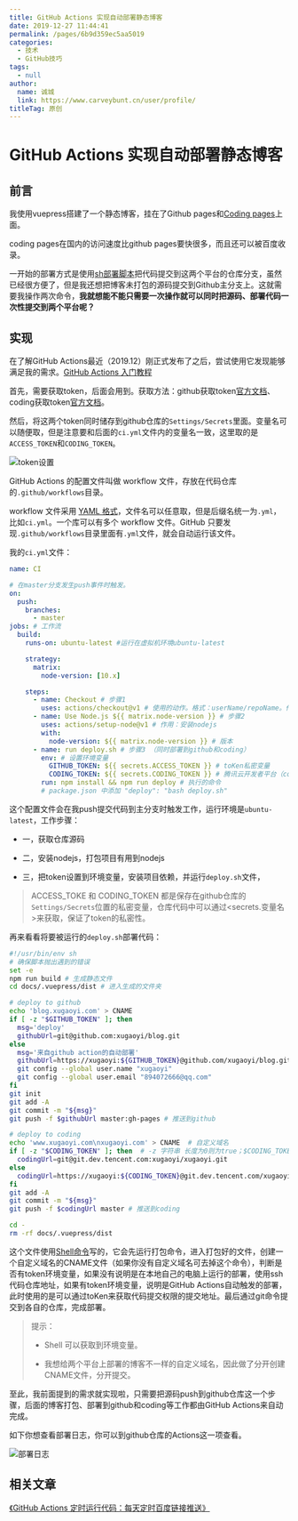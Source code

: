 ```yaml
---
title: GitHub Actions 实现自动部署静态博客
date: 2019-12-27 11:44:41
permalink: /pages/6b9d359ec5aa5019
categories: 
  - 技术
  - GitHub技巧
tags: 
  - null
author: 
  name: 诚城
  link: https://www.carveybunt.cn/user/profile/
titleTag: 原创
---
```

#  GitHub Actions 实现自动部署静态博客

## 前言

我使用vuepress搭建了一个静态博客，挂在了Github pages和[Coding pages](https://dev.tencent.com/)上面。

coding pages在国内的访问速度比github pages要快很多，而且还可以被百度收录。

<!-- more -->

一开始的部署方式是使用[sh部署脚本](https://github.com/carveybunt/vuepress-theme-vdoing/blob/master/deploy.sh)把代码提交到这两个平台的仓库分支，虽然已经很方便了，但是我还想把博客未打包的源码提交到Github主分支上。这就需要我操作两次命令，**我就想能不能只需要一次操作就可以同时把源码、部署代码一次性提交到两个平台呢？**



## 实现

在了解GitHub Actions最近（2019.12）刚正式发布了之后，尝试使用它发现能够满足我的需求。[GitHub Actions 入门教程](http://www.ruanyifeng.com/blog/2019/09/getting-started-with-github-actions.html?20191227113947#comment-last)



首先，需要获取token，后面会用到。获取方法：github获取token[官方文档](https://help.github.com/en/articles/creating-a-personal-access-token-for-the-command-line)、coding获取token[官方文档](https://dev.tencent.com/help/doc/account/access-token)。

然后，将这两个token同时储存到github仓库的`Settings/Secrets`里面。变量名可以随便取，但是注意要和后面的`ci.yml`文件内的变量名一致，这里取的是`ACCESS_TOKEN`和`CODING_TOKEN`。

![token设置](https://cdn.jsdelivr.net/gh/xugaoyi/image_store/blog/20200103124812.jpg 'token设置')

GitHub Actions 的配置文件叫做 workflow 文件，存放在代码仓库的`.github/workflows`目录。

workflow 文件采用 [YAML 格式](https://xugaoyi.com/pages/4e8444e2d534d14f/)，文件名可以任意取，但是后缀名统一为`.yml`，比如`ci.yml`。一个库可以有多个 workflow 文件。GitHub 只要发现`.github/workflows`目录里面有`.yml`文件，就会自动运行该文件。    

我的`ci.yml`文件：    

```yaml
name: CI

# 在master分支发生push事件时触发。
on: 
  push:
    branches:
      - master
jobs: # 工作流
  build:
    runs-on: ubuntu-latest #运行在虚拟机环境ubuntu-latest

    strategy:
      matrix:
        node-version: [10.x]

    steps: 
      - name: Checkout # 步骤1
        uses: actions/checkout@v1 # 使用的动作。格式：userName/repoName。作用：检出仓库，获取源码。 官方actions库：https://github.com/actions
      - name: Use Node.js ${{ matrix.node-version }} # 步骤2
        uses: actions/setup-node@v1 # 作用：安装nodejs
        with:
          node-version: ${{ matrix.node-version }} # 版本
      - name: run deploy.sh # 步骤3 （同时部署到github和coding）
        env: # 设置环境变量
          GITHUB_TOKEN: ${{ secrets.ACCESS_TOKEN }} # toKen私密变量
          CODING_TOKEN: ${{ secrets.CODING_TOKEN }} # 腾讯云开发者平台（coding）私密token
        run: npm install && npm run deploy # 执行的命令  
        # package.json 中添加 "deploy": "bash deploy.sh"
```

这个配置文件会在我push提交代码到主分支时触发工作，运行环境是`ubuntu-latest`，工作步骤：

* 一，获取仓库源码

* 二，安装nodejs，打包项目有用到nodejs
* 三，把token设置到环境变量，安装项目依赖，并运行`deploy.sh`文件，

> ACCESS_TOKE 和 CODING_TOKEN 都是保存在github仓库的`Settings/Secrets`位置的私密变量，仓库代码中可以通过<secrets.变量名>来获取，保证了token的私密性。



再来看看将要被运行的`deploy.sh`部署代码：

```sh
#!/usr/bin/env sh
# 确保脚本抛出遇到的错误
set -e
npm run build # 生成静态文件
cd docs/.vuepress/dist # 进入生成的文件夹

# deploy to github
echo 'blog.xugaoyi.com' > CNAME
if [ -z "$GITHUB_TOKEN" ]; then
  msg='deploy'
  githubUrl=git@github.com:xugaoyi/blog.git
else
  msg='来自github action的自动部署'
  githubUrl=https://xugaoyi:${GITHUB_TOKEN}@github.com/xugaoyi/blog.git
  git config --global user.name "xugaoyi"
  git config --global user.email "894072666@qq.com"
fi
git init
git add -A
git commit -m "${msg}"
git push -f $githubUrl master:gh-pages # 推送到github

# deploy to coding
echo 'www.xugaoyi.com\nxugaoyi.com' > CNAME  # 自定义域名
if [ -z "$CODING_TOKEN" ]; then  # -z 字符串 长度为0则为true；$CODING_TOKEN来自于github仓库`Settings/Secrets`设置的私密环境变量
  codingUrl=git@git.dev.tencent.com:xugaoyi/xugaoyi.git
else
  codingUrl=https://xugaoyi:${CODING_TOKEN}@git.dev.tencent.com/xugaoyi/xugaoyi.git
fi
git add -A
git commit -m "${msg}"
git push -f $codingUrl master # 推送到coding

cd -
rm -rf docs/.vuepress/dist
```

这个文件使用[Shell命令](https://ipcmen.com/)写的，它会先运行打包命令，进入打包好的文件，创建一个自定义域名的CNAME文件（如果你没有自定义域名可去掉这个命令），判断是否有token环境变量，如果没有说明是在本地自己的电脑上运行的部署，使用ssh代码仓库地址，如果有token环境变量，说明是GitHub Actions自动触发的部署，此时使用的是可以通过toKen来获取代码提交权限的提交地址。最后通过git命令提交到各自的仓库，完成部署。

> 提示：
>
> * Shell 可以获取到环境变量。
>
> * 我想给两个平台上部署的博客不一样的自定义域名，因此做了分开创建CNAME文件，分开提交。



至此，我前面提到的需求就实现啦，只需要把源码push到github仓库这一个步骤，后面的博客打包、部署到github和coding等工作都由GitHub Actions来自动完成。

如下你想查看部署日志，你可以到github仓库的Actions这一项查看。

![部署日志](https://cdn.jsdelivr.net/gh/xugaoyi/image_store/blog/20200103124813.png '部署日志')



## 相关文章

[《GitHub Actions 定时运行代码：每天定时百度链接推送》](https://xugaoyi.com/pages/f44d2f9ad04ab8d3/)

